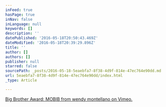 ```yaml
---
inFeed: true
hasPage: true
inNav: false
inLanguage: null
keywords: []
description: ''
datePublished: '2016-05-18T20:50:43.469Z'
dateModified: '2016-05-18T20:39:29.896Z'
title: ''
author: []
authors: []
publisher: null
starred: false
sourcePath: _posts/2016-05-18-5eaebfa7-8f38-4d9f-814e-47ec764e90dd.md
url: 5eaebfa7-8f38-4d9f-814e-47ec764e90dd/index.html
_type: Article

---
```

[Big Brother Award: MOBIB from wendy montellano on Vimeo.][0]

[0]: https://vimeo.com/11461960